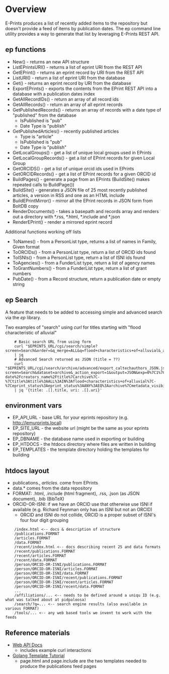 
# Overview

E-Prints produces a list of recently added items to the repository but doesn't provide a feed of items by publication dates.
The ep command line utility provides a way to generate that list by leveraging E-Prints REST API.


## ep functions

+ New() - returns an new API structure
+ ListEPrintsURI() - returns a list of eprint URI from the REST API
+ GetEPrint() - returns an eprint record by URI from the REST API
+ ListURI() - return a list of eprint URI from the database
+ Get() - returns an eprint record by URI from the database
+ ExportEPrints() - exports the contents from the EPrint REST API into a database with a publication dates index
+ GetAllRecordIDs() - return an array of all record ids
+ GetAllRecords() - return an array of all eprint records
+ GetPublishedRecords() - returns an array of records with a date type of "published" from the database
    + IsPublished is "pub"
    + Date Type is "publish"
+ GetPublishedArticles() - recently published articles 
    + Type is "article"
    + IsPublished is "pub"
    + Date Type is "publish"
+ GetLocalGroups() - get a list of unique local groups used in EPrints
+ GetLocalGroupRecords() - get a list of EPrint records for given Local Group
+ GetORCIDS() - get a list of unique orcid ids used in EPrints
+ GetORCIDRecords() - get a list of EPrint records for a given ORCID id
+ BuildPages() - generate a page from an EPrints (BuildSite() makes repeated calls to BuildPage())
+ BuildSite() - generates a JSON file of 25 most recently published articles, a version in RSS and one as an HTML include
+ BuildEPrintMirror() - mirror all the EPrint records in JSON form from BoltDB copy
+ RenderDocuments() - takes a basepath and records array and renders out a directory with *.rss, *.html, *.include and *.json
+ RenderEPrint() - render a mirrored eprint record

Additional functions working off lists

+ ToNames() - from a PersonList type, returns a list of names in Family, Given format
+ ToORCIDs() - from a PersonList type, return a list of ORCID ids found
+ ToISNIs() - from a PersonList type, return a list of ISNI ids found
+ ToAgencies() - from a FunderList type, return a list of agency names
+ ToGrantNumbers() - from a FunderList type, return a list of grant numbers
+ PubDate() - from a Record structure, return a publication date or empty string


## ep Search

A feature that needs to be added to accessing simple and advanced search via the *ep* library.

Two examples of "search" using *curl* for titles starting with "flood characteristic of alluvial"

```shell
    # Basic search URL from using form
    curl "$EPRINTS_URL/cgi/search/simple?screen=Search&order=&q_merge=ALL&q=flood+characteristics+of+alluvial&_action_search=Search"\
    | jq 
    # Advanced Search returned as JSON (title = ??)
    curl "$EPRINTS_URL/cgi/search/archive/advanced/export_caltechauthors_JSON.js?screen=Search&dataset=archive&_action_export=1&output=JSON&exp=0%7C1%7C-date%2Fcreators_name%2Ftitle%7Carchive%7C-%7Ctitle%3Atitle%3AALL%3AIN%3Aflood+characteristics+of+alluvial%7C-%7Ceprint_status%3Aeprint_status%3AANY%3AEQ%3Aarchive%7Cmetadata_visibility%3Ametadata_visibility%3AANY%3AEQ%3Ashow&n="\
    | jq '{title: .[].title, uri: .[].uri}'
```


## environment vars

+ EP_API_URL - base URL for your eprints repository (e.g. http://lemurprints.local)
+ EP_SITE_URL - the website url (might be the same as your eprints repository)
+ EP_DBNAME - the database name used in exporting or building
+ EP_HTDOCS - the htdocs directory where files are written in building
+ EP_TEMPLATES - the template directory holding the templates for building


## htdocs layout

+ publications.*, articles.* come from EPrints
+ data.* comes from the data repository
+ FORMAT: .html, .include (html fragment), .rss, .json (as JSON document), .bib (BibTeX)
+ ORCID-OR-ISNI: if we have an ORCID use that otherwise use ISNI if available (e.g. Richard Feynman only has an ISNI but not an ORCID)
    + ORCID and ISNI do not collide, ORCID is a proper subset of ISNI's four four digit grouping

```
    /index.html <-- docs & description of structure
    /publications.FORMAT
    /articles.FORMAT
    /data.FORMAT
    /recent/index.html <-- docs describing recent 25 and data formats
    /recent/publications.FORMAT
    /recent/articles.FORMAT
    /recent/data.FORMAT
    /person/ORCID-OR-ISNI/publications.FORMAT
    /person/ORCID-OR-ISNI/articles.FORMAT
    /person/ORCID-OR-ISNI/data.FORMAT
    /person/ORCID-OR-ISNI/recent/publications.FORMAT
    /person/ORCID-OR-ISNI/recent/articles.FORMAT
    /person/ORCID-OR-ISNI/recent/data.FORMAT
    ...
    /affiliations/... <-- needs to be defined around a uniqu ID (e.g. what was talked about at pidpaloosa)
    /search/?q=... <-- search engine results (also available in various FORMAT)
    /tools/... <-- any web based tools we invent to work with the feeds
```


## Reference materials

+ [Web API Docs](http://wiki.eprints.org/w/API:EPrints/Apache/CRUD)
    + includes example curl interactions
+ [Golang Template Tutorial](https://elithrar.github.io/article/approximating-html-template-inheritance/)
    + page.html and page.include are the two templates needed to produce the publications feed pages



